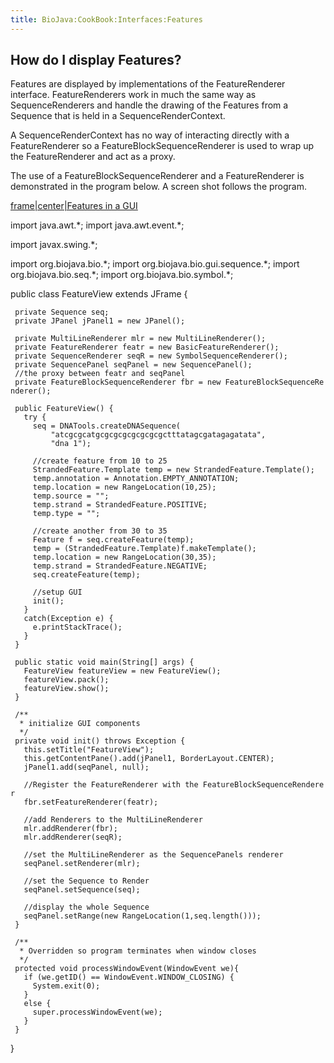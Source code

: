 ```yaml
---
title: BioJava:CookBook:Interfaces:Features
---
```


How do I display Features?
--------------------------

Features are displayed by implementations of the FeatureRenderer
interface. FeatureRenderers work in much the same way as
SequenceRenderers and handle the drawing of the Features from a Sequence
that is held in a SequenceRenderContext.

A SequenceRenderContext has no way of interacting directly with a
FeatureRenderer so a FeatureBlockSequenceRenderer is used to wrap up the
FeatureRenderer and act as a proxy.

The use of a FeatureBlockSequenceRenderer and a FeatureRenderer is
demonstrated in the program below. A screen shot follows the program.

[frame|center|Features in a GUI](image:Featview.jpg "wikilink")

<java> import java.awt.\*; import java.awt.event.\*;

import javax.swing.\*;

import org.biojava.bio.\*; import org.biojava.bio.gui.sequence.\*;
import org.biojava.bio.seq.\*; import org.biojava.bio.symbol.\*;

public class FeatureView extends JFrame {

` private Sequence seq;`  
` private JPanel jPanel1 = new JPanel();`

` private MultiLineRenderer mlr = new MultiLineRenderer();`  
` private FeatureRenderer featr = new BasicFeatureRenderer();`  
` private SequenceRenderer seqR = new SymbolSequenceRenderer();`  
` private SequencePanel seqPanel = new SequencePanel();`  
` //the proxy between featr and seqPanel`  
` private FeatureBlockSequenceRenderer fbr = new FeatureBlockSequenceRenderer();`

` public FeatureView() {`  
`   try {`  
`     seq = DNATools.createDNASequence(`  
`         "atcgcgcatgcgcgcgcgcgcgcgctttatagcgatagagatata",`  
`         "dna 1");`

`     //create feature from 10 to 25`  
`     StrandedFeature.Template temp = new StrandedFeature.Template();`  
`     temp.annotation = Annotation.EMPTY_ANNOTATION;`  
`     temp.location = new RangeLocation(10,25);`  
`     temp.source = "";`  
`     temp.strand = StrandedFeature.POSITIVE;`  
`     temp.type = "";`

`     //create another from 30 to 35`  
`     Feature f = seq.createFeature(temp);`  
`     temp = (StrandedFeature.Template)f.makeTemplate();`  
`     temp.location = new RangeLocation(30,35);`  
`     temp.strand = StrandedFeature.NEGATIVE;`  
`     seq.createFeature(temp);`

`     //setup GUI`  
`     init();`  
`   }`  
`   catch(Exception e) {`  
`     e.printStackTrace();`  
`   }`  
` }`

` public static void main(String[] args) {`  
`   FeatureView featureView = new FeatureView();`  
`   featureView.pack();`  
`   featureView.show();`  
` }`

` /**`  
`  * initialize GUI components`  
`  */`  
` private void init() throws Exception {`  
`   this.setTitle("FeatureView");`  
`   this.getContentPane().add(jPanel1, BorderLayout.CENTER);`  
`   jPanel1.add(seqPanel, null);`

`   //Register the FeatureRenderer with the FeatureBlockSequenceRenderer`  
`   fbr.setFeatureRenderer(featr);`

`   //add Renderers to the MultiLineRenderer`  
`   mlr.addRenderer(fbr);`  
`   mlr.addRenderer(seqR);`

`   //set the MultiLineRenderer as the SequencePanels renderer`  
`   seqPanel.setRenderer(mlr);`

`   //set the Sequence to Render`  
`   seqPanel.setSequence(seq);`

`   //display the whole Sequence`  
`   seqPanel.setRange(new RangeLocation(1,seq.length()));`  
` }`

` /**`  
`  * Overridden so program terminates when window closes`  
`  */`  
` protected void processWindowEvent(WindowEvent we){`  
`   if (we.getID() == WindowEvent.WINDOW_CLOSING) {`  
`     System.exit(0);`  
`   }`  
`   else {`  
`     super.processWindowEvent(we);`  
`   }`  
` }`

} </java>

